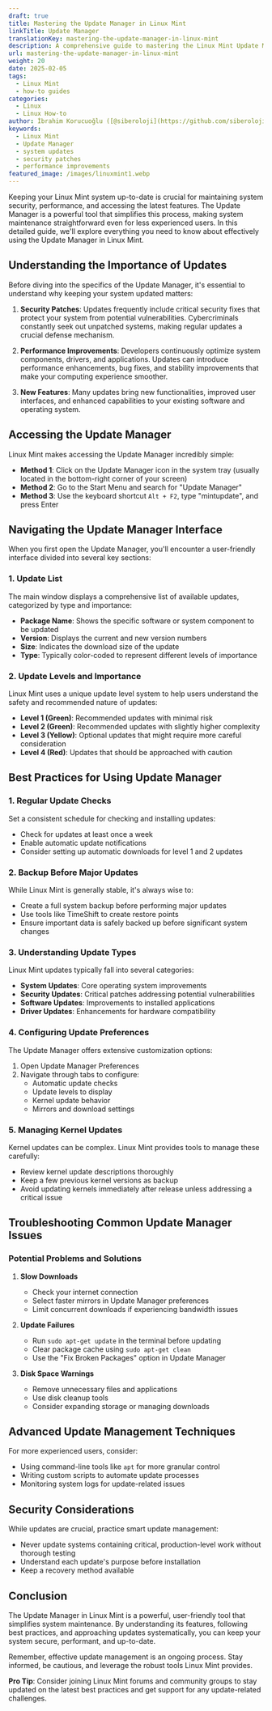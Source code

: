 ```yaml
---
draft: true
title: Mastering the Update Manager in Linux Mint
linkTitle: Update Manager
translationKey: mastering-the-update-manager-in-linux-mint
description: A comprehensive guide to mastering the Linux Mint Update Manager, a powerful tool for keeping your system up-to-date and secure.
url: mastering-the-update-manager-in-linux-mint
weight: 20
date: 2025-02-05
tags:
  - Linux Mint
  - how-to guides
categories:
  - Linux
  - Linux How-to
author: İbrahim Korucuoğlu ([@siberoloji](https://github.com/siberoloji))
keywords:
  - Linux Mint
  - Update Manager
  - system updates
  - security patches
  - performance improvements
featured_image: /images/linuxmint1.webp
---
```

Keeping your Linux Mint system up-to-date is crucial for maintaining system security, performance, and accessing the latest features. The Update Manager is a powerful tool that simplifies this process, making system maintenance straightforward even for less experienced users. In this detailed guide, we'll explore everything you need to know about effectively using the Update Manager in Linux Mint.

## Understanding the Importance of Updates

Before diving into the specifics of the Update Manager, it's essential to understand why keeping your system updated matters:

1. **Security Patches**: Updates frequently include critical security fixes that protect your system from potential vulnerabilities. Cybercriminals constantly seek out unpatched systems, making regular updates a crucial defense mechanism.

2. **Performance Improvements**: Developers continuously optimize system components, drivers, and applications. Updates can introduce performance enhancements, bug fixes, and stability improvements that make your computing experience smoother.

3. **New Features**: Many updates bring new functionalities, improved user interfaces, and enhanced capabilities to your existing software and operating system.

## Accessing the Update Manager

Linux Mint makes accessing the Update Manager incredibly simple:

- **Method 1**: Click on the Update Manager icon in the system tray (usually located in the bottom-right corner of your screen)
- **Method 2**: Go to the Start Menu and search for "Update Manager"
- **Method 3**: Use the keyboard shortcut `Alt + F2`, type "mintupdate", and press Enter

## Navigating the Update Manager Interface

When you first open the Update Manager, you'll encounter a user-friendly interface divided into several key sections:

### 1. Update List

The main window displays a comprehensive list of available updates, categorized by type and importance:

- **Package Name**: Shows the specific software or system component to be updated
- **Version**: Displays the current and new version numbers
- **Size**: Indicates the download size of the update
- **Type**: Typically color-coded to represent different levels of importance

### 2. Update Levels and Importance

Linux Mint uses a unique update level system to help users understand the safety and recommended nature of updates:

- **Level 1 (Green)**: Recommended updates with minimal risk
- **Level 2 (Green)**: Recommended updates with slightly higher complexity
- **Level 3 (Yellow)**: Optional updates that might require more careful consideration
- **Level 4 (Red)**: Updates that should be approached with caution

## Best Practices for Using Update Manager

### 1. Regular Update Checks

Set a consistent schedule for checking and installing updates:

- Check for updates at least once a week
- Enable automatic update notifications
- Consider setting up automatic downloads for level 1 and 2 updates

### 2. Backup Before Major Updates

While Linux Mint is generally stable, it's always wise to:

- Create a full system backup before performing major updates
- Use tools like TimeShift to create restore points
- Ensure important data is safely backed up before significant system changes

### 3. Understanding Update Types

Linux Mint updates typically fall into several categories:

- **System Updates**: Core operating system improvements
- **Security Updates**: Critical patches addressing potential vulnerabilities
- **Software Updates**: Improvements to installed applications
- **Driver Updates**: Enhancements for hardware compatibility

### 4. Configuring Update Preferences

The Update Manager offers extensive customization options:

1. Open Update Manager Preferences
2. Navigate through tabs to configure:
   - Automatic update checks
   - Update levels to display
   - Kernel update behavior
   - Mirrors and download settings

### 5. Managing Kernel Updates

Kernel updates can be complex. Linux Mint provides tools to manage these carefully:

- Review kernel update descriptions thoroughly
- Keep a few previous kernel versions as backup
- Avoid updating kernels immediately after release unless addressing a critical issue

## Troubleshooting Common Update Manager Issues

### Potential Problems and Solutions

1. **Slow Downloads**
   - Check your internet connection
   - Select faster mirrors in Update Manager preferences
   - Limit concurrent downloads if experiencing bandwidth issues

2. **Update Failures**
   - Run `sudo apt-get update` in the terminal before updating
   - Clear package cache using `sudo apt-get clean`
   - Use the "Fix Broken Packages" option in Update Manager

3. **Disk Space Warnings**
   - Remove unnecessary files and applications
   - Use disk cleanup tools
   - Consider expanding storage or managing downloads

## Advanced Update Management Techniques

For more experienced users, consider:

- Using command-line tools like `apt` for more granular control
- Writing custom scripts to automate update processes
- Monitoring system logs for update-related issues

## Security Considerations

While updates are crucial, practice smart update management:

- Never update systems containing critical, production-level work without thorough testing
- Understand each update's purpose before installation
- Keep a recovery method available

## Conclusion

The Update Manager in Linux Mint is a powerful, user-friendly tool that simplifies system maintenance. By understanding its features, following best practices, and approaching updates systematically, you can keep your system secure, performant, and up-to-date.

Remember, effective update management is an ongoing process. Stay informed, be cautious, and leverage the robust tools Linux Mint provides.

**Pro Tip**: Consider joining Linux Mint forums and community groups to stay updated on the latest best practices and get support for any update-related challenges.
